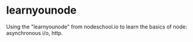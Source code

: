# learnyounode
Using the "learnyounode" from nodeschool.io to learn the basics of node: asynchronous i/o, http.
